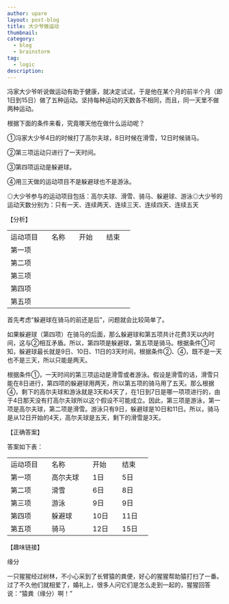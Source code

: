 ```yaml
---
author: upare
layout: post-blog
title: 大少爷做运动
thumbnail:
category:
  - blog
  - brainstorm
tag:
  - logic
description: 
---
```

冯家大少爷听说做运动有助于健康，就决定试试，于是他在某个月的前半个月（即1日到15日）做了五种运动。坚持每种运动的天数各不相同，而且，同一天里不做两种运动。

根据下面的条件来看，究竟哪天他在做什么运动呢？

①冯家大少爷4日的时候打了高尔夫球，8日时候在滑雪，12日时候骑马。

②第三项运动只进行了一天时间。

③第四项运动是躲避球。

④用三天做的运动项目不是躲避球也不是游泳。

◎大少爷参与的运动项目包括：高尔夫球、滑雪、骑马、躲避球、游泳◎大少爷的运动天数分别为：只有一天、连续两天、连续三天、连续四天、连续五天

【分析】

<table><tr><td>运动项目</td><td></td><td>名称</td><td></td><td>开始</td><td></td><td>结束</td><td></td></tr><tr><td>第一项</td><td></td><td></td><td></td><td></td><td></td><td></td><td></td></tr><tr><td>第二项</td><td></td><td></td><td></td><td></td><td></td><td></td><td></td></tr><tr><td>第三项</td><td></td><td></td><td></td><td></td><td></td><td></td><td></td></tr><tr><td>第四项</td><td></td><td></td><td></td><td></td><td></td><td></td><td></td></tr><tr><td>第五项</td><td></td><td></td><td></td><td></td><td></td><td></td><td></td></tr></table>

首先考虑“躲避球在骑马的前还是后”，问题就会比较简单了。

如果躲避球（第四项）在骑马的后面，那么躲避球和第五项共计花费3天以内时间，这与②相互矛盾。所以，第四项是躲避球，第五项是骑马。根据条件①可知，躲避球最长就是9日、10日、11日的3天时间，根据条件②、④，既不是一天也不是三天，所以只能是两天。

根据条件①，一天时间的第三项运动是滑雪或者游泳。假设是滑雪的话，滑雪只能在8日进行，第四项的躲避球用两天，所以第五项的骑马用了五天。那么根据④，剩下的高尔夫球和游泳就是3天和4天了，在1日到7日是哪一项项进行的，由于4日那天没有打高尔夫球所以这个假设不可能成立。因此，第三项是游泳，第一项是高尔夫球，第二项是滑雪。游泳只有9日，躲避球是10日和11日。所以，骑马是从12日开始的4天，高尔夫球是五天，剩下的滑雪是3天。

【正确答案】

答案如下表：

<table><tr><td>运动项目</td><td></td><td>名称</td><td></td><td>开始</td><td></td><td>结束</td><td></td></tr><tr><td>第一项</td><td></td><td>高尔夫球</td><td></td><td>1日</td><td></td><td>5日</td><td></td></tr><tr><td>第二项</td><td></td><td>滑雪</td><td></td><td>6日</td><td></td><td>8日</td><td></td></tr><tr><td>第三项</td><td></td><td>游泳</td><td></td><td>9日</td><td></td><td>9日</td><td></td></tr><tr><td>第四项</td><td></td><td>躲避球</td><td></td><td>10日</td><td></td><td>11日</td><td></td></tr><tr><td>第五项</td><td></td><td>骑马</td><td></td><td>12日</td><td></td><td>15日</td><td></td></tr></table>

【趣味链接】

缘分

一只猩猩经过树林，不小心采到了长臂猿的粪便，好心的猩猩帮助猿打扫了一番。过了不久他们就相爱了，婚礼上，很多人问它们是怎么走到一起的，猩猩回答说：“猿粪（缘分）啊！”